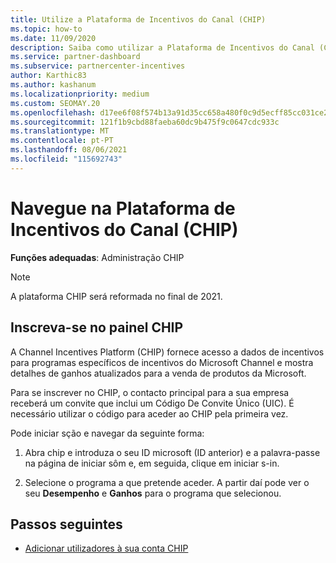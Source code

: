```yaml
---
title: Utilize a Plataforma de Incentivos do Canal (CHIP)
ms.topic: how-to
ms.date: 11/09/2020
description: Saiba como utilizar a Plataforma de Incentivos do Canal (CHIP) para os seus incentivos funcionarem. Note que esta plataforma será reformada no final de 2021.
ms.service: partner-dashboard
ms.subservice: partnercenter-incentives
author: Karthic83
ms.author: kashanum
ms.localizationpriority: medium
ms.custom: SEOMAY.20
ms.openlocfilehash: d17ee6f08f574b13a91d35cc658a480f0c9d5ecff85cc031ce227c4a8dee3c7a
ms.sourcegitcommit: 121f1b9cbd88faeba60dc9b475f9c0647cdc933c
ms.translationtype: MT
ms.contentlocale: pt-PT
ms.lasthandoff: 08/06/2021
ms.locfileid: "115692743"
---
```

# <a name="navigate-the-channel-incentives-platform-chip"></a>Navegue na Plataforma de Incentivos do Canal (CHIP)

**Funções adequadas**: Administração CHIP

>[!NOTE]
>A plataforma CHIP será reformada no final de 2021.

## <a name="sign-into-the-chip-dashboard"></a>Inscreva-se no painel CHIP

A Channel Incentives Platform (CHIP) fornece acesso a dados de incentivos para programas específicos de incentivos do Microsoft Channel e mostra detalhes de ganhos atualizados para a venda de produtos da Microsoft.

Para se inscrever no CHIP, o contacto principal para a sua empresa receberá um convite que inclui um Código De Convite Único (UIC). É necessário utilizar o código para aceder ao CHIP pela primeira vez.


Pode iniciar sção e navegar da seguinte forma:

1. Abra chip e introduza o seu ID microsoft (ID anterior) e a palavra-passe na página de iniciar sôm e, em seguida, clique em iniciar s-in.
 
1. Selecione o programa a que pretende aceder.
A partir daí pode ver o seu **Desempenho** e **Ganhos** para o programa que selecionou. 

## <a name="next-steps"></a>Passos seguintes

- [Adicionar utilizadores à sua conta CHIP](chip-users.md)